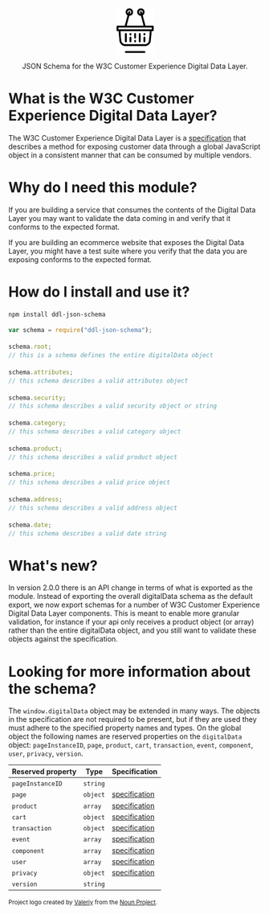 <p align="center">
  <img src="documentation/images/logo.png" width="75">
</p>
<p align="center">
  JSON Schema for the W3C Customer Experience Digital Data Layer.
</p>

# What is the W3C Customer Experience Digital Data Layer?
The W3C Customer Experience Digital Data Layer is a [specification](https://www.w3.org/2013/12/ceddl-201312.pdf) that describes a method for exposing customer data through a global JavaScript object in a consistent manner that can be consumed by multiple vendors.

# Why do I need this module?
If you are building a service that consumes the contents of the Digital Data Layer you may want to validate the data coming in and verify that it conforms to the expected format.

If you are building an ecommerce website that exposes the Digital Data Layer, you might have a test suite where you verify that the data you are exposing conforms to the expected format.

# How do I install and use it?
```sh
npm install ddl-json-schema
```

```javascript
var schema = require("ddl-json-schema");

schema.root;
// this is a schema defines the entire digitalData object

schema.attributes;
// this schema describes a valid attributes object

schema.security;
// this schema describes a valid security object or string

schema.category;
// this schema describes a valid category object

schema.product;
// this schema describes a valid product object

schema.price;
// this schema describes a valid price object

schema.address;
// this schema describes a valid address object

schema.date;
// this schema describes a valid date string
```

# What's new?
In version 2.0.0 there is an API change in terms of what is exported as the module. Instead of exporting the overall digitalData schema as the default export, we now export schemas for a number of W3C Customer Experience Digital Data Layer components. This is meant to enable more granular validation, for instance if your api only receives a product object (or array) rather than the entire digitalData object, and you still want to validate these objects against the specification.

# Looking for more information about the schema?
The `window.digitalData` object may be extended in many ways. The objects in the specification are not required to be present, but if they are used they must adhere to the specified property names and types. On the global object the following names are reserved properties on the `digitalData` object: `pageInstanceID`, `page`, `product`, `cart`, `transaction`, `event`, `component`, `user`, `privacy`, `version`.

| Reserved property | Type     | Specification                                 |
| ----------------- | -------- | --------------------------------------------- |
| `pageInstanceID`  | `string` |                                               |
| `page`            | `object` | [specification](documentation/page.md)        |
| `product`         | `array`  | [specification](documentation/product.md)     |
| `cart`            | `object` | [specification](documentation/cart.md)        |
| `transaction`     | `object` | [specification](documentation/transaction.md) |
| `event`           | `array`  | [specification](documentation/event.md)       |
| `component`       | `array`  | [specification](documentation/component.md)   |
| `user`            | `array`  | [specification](documentation/user.md)        |
| `privacy`         | `object` | [specification](documentation/privacy.md)     |
| `version`         | `string` |                                               |


<small>Project logo created by [Valeriy](https://thenounproject.com/valeriy25/) from the [Noun Project](https://thenounproject.com/term/shopping-basket/1211471/).</small>